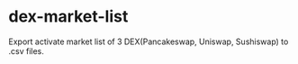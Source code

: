 # dex-market-list
Export activate market list of 3 DEX(Pancakeswap, Uniswap, Sushiswap) to .csv files.

